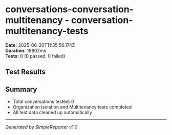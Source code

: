 # conversations-conversation-multitenancy - conversation-multitenancy-tests

**Date:** 2025-06-20T11:35:56.174Z  
**Duration:** 19802ms  
**Tests:** 0 (0 passed, 0 failed)

## Test Results



## Summary

- Total conversations tested: 0
- Organization Isolation and Multitenancy tests completed
- All test data cleaned up automatically

---
*Generated by SimpleReporter v1.0*
